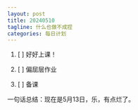 ```yaml
---
layout: post
title: 20240510
tagline: 什么也做不成捏
categories: 每日计划
---
```


1. [ ] 好好上课！

2. [ ] 偏屈层作业

3. [ ] 备课

一句话总结：现在是5月13日，乐，有点烂了。